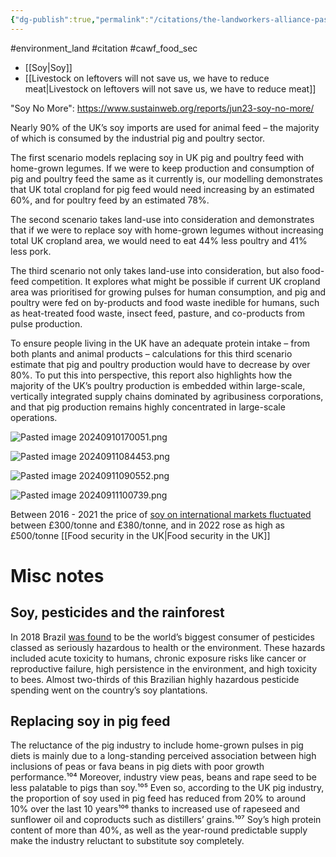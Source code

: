 ```yaml
---
{"dg-publish":true,"permalink":"/citations/the-landworkers-alliance-pasture-for-life-sustain-and-hodmedod-2023/","created":"2024-09-10T11:07:55.966+01:00","updated":"2025-10-10T23:59:22.334+01:00"}
---
```


#environment_land #citation #cawf_food_sec 

- [[Soy\|Soy]]
- [[Livestock on leftovers will not save us, we have to reduce meat\|Livestock on leftovers will not save us, we have to reduce meat]]

"Soy No More": https://www.sustainweb.org/reports/jun23-soy-no-more/

Nearly 90% of the UK’s soy imports are used for animal feed – the majority of which is consumed by the industrial pig and poultry sector.

The first scenario models replacing soy in UK pig and poultry feed with home-grown legumes. If we were to keep production and consumption of pig and poultry feed the same as it currently is, our modelling demonstrates that UK total cropland for pig feed would need increasing by an estimated 60%, and for poultry feed by an estimated 78%.

The second scenario takes land-use into consideration and demonstrates that if we were to replace soy with home-grown legumes without increasing total UK cropland area, we would need to eat 44% less poultry and 41% less pork.

The third scenario not only takes land-use into consideration, but also food-feed competition. It explores what might be possible if current UK cropland area was prioritised for growing pulses for human consumption, and pig and poultry were fed on by-products and food waste inedible for humans, such as heat-treated food waste, insect feed, pasture, and co-products from pulse production.

To ensure people living in the UK have an adequate protein intake – from both plants and animal products – calculations for this third scenario estimate that pig and poultry production would have to decrease by over 80%. To put this into perspective, this report also highlights how the majority of the UK’s poultry production is embedded within large-scale, vertically integrated supply chains dominated by agribusiness corporations, and that pig production remains highly concentrated in large-scale operations.


![Pasted image 20240910170051.png](/img/user/Pasted%20image%2020240910170051.png)

![Pasted image 20240911084453.png](/img/user/Pasted%20image%2020240911084453.png)

![Pasted image 20240911090552.png](/img/user/Pasted%20image%2020240911090552.png)

![Pasted image 20240911100739.png](/img/user/Pasted%20image%2020240911100739.png)

Between 2016 - 2021 the price of [soy on international markets fluctuated](https://ahdb.org.uk/cereals-oilseeds/feed-ingredient-prices) between £300/tonne and £380/tonne, and in 2022 rose as high as £500/tonne [[Food security in the UK\|Food security in the UK]]
# Misc notes

## Soy, pesticides and the rainforest
In 2018 Brazil [was found](https://unearthed.greenpeace.org/2020/02/20/brazil-pesticides-soya-corn-cotton-hazardous-croplife) to be the world’s biggest consumer of pesticides classed as seriously hazardous to health or the environment. These hazards included acute toxicity to humans, chronic exposure risks like cancer or reproductive failure, high persistence in the environment, and high toxicity to bees. Almost two-thirds of this Brazilian highly hazardous pesticide spending went on the country’s soy plantations.

## Replacing soy in pig feed
The reluctance of the pig industry to include home-grown pulses in pig diets is mainly due to a long-standing perceived association between high inclusions of peas or fava beans in pig diets with poor growth performance.¹⁰⁴ Moreover, industry view peas, beans and rape seed to be less palatable to pigs than soy.¹⁰⁵ Even so, according to the UK pig industry, the proportion of soy used in pig feed has reduced from 20% to around 10% over the last 10 years¹⁰⁶ thanks to increased use of rapeseed and sunflower oil and coproducts such as distillers’ grains.¹⁰⁷ Soy’s high protein content of more than 40%, as well as the year-round predictable supply make the industry reluctant to substitute soy completely.